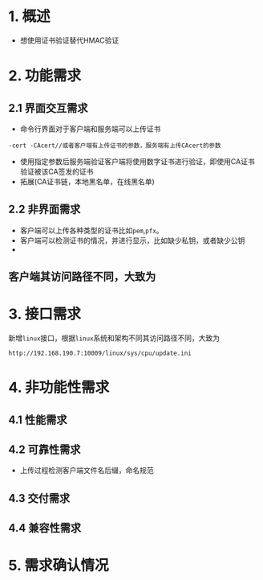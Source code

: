# 1. 概述

- 想使用证书验证替代HMAC验证

# 2. 功能需求

## 2.1 界面交互需求

- 命令行界面对于客户端和服务端可以上传证书

```
-cert -CAcert//或者客户端有上传证书的参数，服务端有上传CAcert的参数
```

- 使用指定参数后服务端验证客户端将使用数字证书进行验证，即使用CA证书验证被该CA签发的证书
- 拓展(CA证书链，本地黑名单，在线黑名单)

## 2.2 非界面需求

- 客户端可以上传各种类型的证书比如`pem`,`pfx`。
- 客户端可以检测证书的情况，并进行显示，比如缺少私钥，或者缺少公钥
- 

## 客户端其访问路径不同，大致为

# 3. 接口需求

新增`linux`接口，根据`linux`系统和架构不同其访问路径不同，大致为

```
http://192.168.190.7:10009/linux/sys/cpu/update.ini
```

# 4. 非功能性需求

## 4.1 性能需求

## 4.2 可靠性需求

- 上传过程检测客户端文件名后缀，命名规范

## 4.3 交付需求

## 4.4 兼容性需求

# 5. 需求确认情况